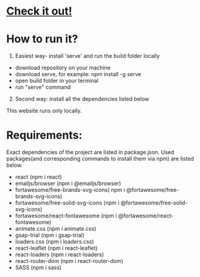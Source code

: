 # [Check it out!](https://portfolio-7983b.web.app/)


# How to run it?


1. Easiest way- install 'serve' and run the build folder locally
- download repository on your machine
- download serve, for example: npm install -g serve
- open build folder in your terminal
- run "serve" command 

2. Second way: install all the dependencies listed below

This website runs only locally.

# Requirements:

Exact dependencies of the project are listed in package.json.
Used packages(and corresponding commands to install them via npm) are listed below.
- react (npm i react)
- emailjs/browser (npm i @emailjs/browser)
- fortawesome/free-brands-svg-icons( npm i @fortawesome/free-brands-svg-icons)
- fortawesome/free-solid-svg-icons (npm i @fortawesome/free-solid-svg-icons)
- fortawesome/react-fontawesome (npm i @fortawesome/react-fontawesome)
- animate.css (npm i animate.css)
- gsap-trial (npm i gsap-trial)
- loaders.css (npm i loaders.css)
- react-leaflet (npm i react-leaflet)
- react-loaders (npm i react-loaders)
- react-router-dom (npm i react-router-dom)
- SASS (npm i sass)






